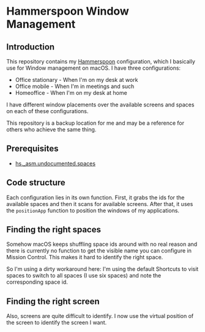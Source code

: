 # Hammerspoon Window Management

## Introduction

This repository contains my [Hammerspoon](https://www.hammerspoon.org/) configuration, which I basically use for Window management on macOS. I have three configurations:

* Office stationary - When I'm on my desk at work
* Office mobile - When I'm in meetings and such
* Homeoffice - When I'm on my desk at home

I have different window placements over the available screens and spaces on each of these configurations.

This repository is a backup location for me and may be a reference for others who achieve the same thing.

## Prerequisites

* [hs._asm.undocumented.spaces](https://github.com/asmagill/hs._asm.undocumented.spaces)

## Code structure

Each configuration lies in its own function. First, it grabs the ids for the available spaces and then it scans for available screens. After that, it uses the `positionApp` function to position the windows of my applications.

## Finding the right spaces

Somehow macOS keeps shuffling space ids around with no real reason and there is currently no function to get the visible name you can configure in Mission Control. This makes it hard to identify the right space.

So I'm using a dirty workaround here: I'm using the default Shortcuts to visit spaces to switch to all spaces (I use six spaces) and note the corresponding space id.

## Finding the right screen

Also, screens are quite difficult to identify. I now use the virtual position of the screen to identify the screen I want.